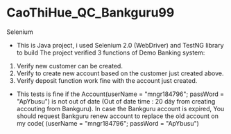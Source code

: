 # CaoThiHue_QC_Bankguru99
Selenium
- This is Java project, i used Selenium 2.0 (WebDriver) and TestNG library to build
The project verified 3 functions of Demo Banking system:
1. Verify new customer can be created.
2. Verify to create new account based on the customer just created above.
3. Verify deposit function work fine with the account just created.

- This tests is fine if the Account(userName = "mngr184796"; passWord = "ApYbusu") is not out of date (Out of date time : 20 dáy from creating accouting from Bankguru).
In case the Bankguru account is expired, You should request Bankguru renew account  to replace the old account on my code( (userName = "mngr184796"; passWord = "ApYbusu")
